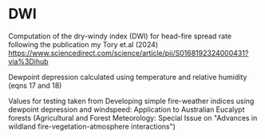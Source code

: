 # DWI
Computation of the dry-windy index (DWI) for head-fire spread rate following the publication my Tory et.al (2024) https://www.sciencedirect.com/science/article/pii/S0168192324000431?via%3Dihub

Dewpoint depression calculated using temperature and relative humidity (eqns 17 and 18)

Values for testing taken from Developing simple fire-weather indices using dewpoint depression and windspeed: Application to Australian Eucalypt forests  (Agricultural and Forest Meteorology: Special Issue on "Advances in wildland fire-vegetation-atmosphere interactions")
